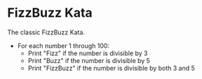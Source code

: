 # FizzBuzz Kata

The classic FizzBuzz Kata.

- For each number 1 through 100:
	- Print "Fizz" if the number is divisible by 3
	- Print "Buzz" if the number is divisible by 5
	- Print "FizzBuzz" if the number is divisible by both 3 and 5
